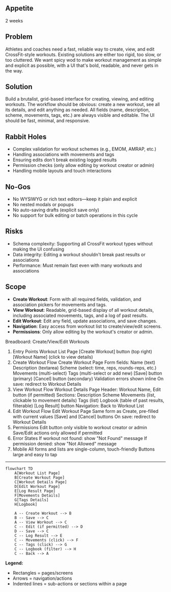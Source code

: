 ## Appetite

2 weeks

## Problem

Athletes and coaches need a fast, reliable way to create, view, and edit CrossFit-style workouts. Existing solutions are either too rigid, too slow, or too cluttered. We want spicy wod to make workout management as simple and explicit as possible, with a UI that's bold, readable, and never gets in the way.

## Solution

Build a brutalist, grid-based interface for creating, viewing, and editing workouts. The workflow should be obvious: create a new workout, see all its details, and edit anything as needed. All fields (name, description, scheme, movements, tags, etc.) are always visible and editable. The UI should be fast, minimal, and responsive.

## Rabbit Holes

- Complex validation for workout schemes (e.g., EMOM, AMRAP, etc.)
- Handling associations with movements and tags
- Ensuring edits don't break existing logged results
- Permission checks (only allow editing by workout creator or admin)
- Handling mobile layouts and touch interactions

## No-Gos

- No WYSIWYG or rich text editors—keep it plain and explicit
- No nested modals or popups
- No auto-saving drafts (explicit save only)
- No support for bulk editing or batch operations in this cycle

## Risks

- Schema complexity: Supporting all CrossFit workout types without making the UI confusing
- Data integrity: Editing a workout shouldn't break past results or associations
- Performance: Must remain fast even with many workouts and associations

## Scope

- **Create Workout**: Form with all required fields, validation, and association pickers for movements and tags.
- **View Workout**: Readable, grid-based display of all workout details, including associated movements, tags, and a log of past results.
- **Edit Workout**: Edit any field, update associations, and save changes.
- **Navigation**: Easy access from workout list to create/view/edit screens.
- **Permissions**: Only allow editing by the workout's creator or admin.

Breadboard: Create/View/Edit Workouts

1. Entry Points
   Workout List Page
   [Create Workout] button (top right)
   [Workout Name] (click to view details)
2. Create Workout Flow
   Create Workout Page
   Form fields:
   Name (text)
   Description (textarea)
   Scheme (select: time, reps, rounds-reps, etc.)
   Movements (multi-select)
   Tags (multi-select or add new)
   [Save] button (primary)
   [Cancel] button (secondary)
   Validation errors shown inline
   On save: redirect to Workout Details
3. View Workout Flow
   Workout Details Page
   Header: Workout Name, Edit button (if permitted)
   Sections:
   Description
   Scheme
   Movements (list, clickable to movement details)
   Tags (list)
   Logbook (table of past results, filterable)
   [Log Result] button
   Navigation: Back to Workout List
4. Edit Workout Flow
   Edit Workout Page
   Same form as Create, pre-filled with current values
   [Save] and [Cancel] buttons
   On save: redirect to Workout Details
5. Permissions
   Edit button only visible to workout creator or admin
   Save/Edit actions only allowed if permitted
6. Error States
   If workout not found: show "Not Found" message
   If permission denied: show "Not Allowed" message
7. Mobile
   All forms and lists are single-column, touch-friendly
   Buttons large and easy to tap

---

```mermaid
flowchart TD
    A[Workout List Page]
    B[Create Workout Page]
    C[Workout Details Page]
    D[Edit Workout Page]
    E[Log Result Page]
    F[Movements Details]
    G[Tags Details]
    H[Logbook]

    A -- Create Workout --> B
    B -- Save --> C
    A -- View Workout --> C
    C -- Edit (if permitted) --> D
    D -- Save --> C
    C -- Log Result --> E
    C -- Movements (click) --> F
    C -- Tags (click) --> G
    C -- Logbook (filter) --> H
    C -- Back --> A
```

**Legend:**

- Rectangles = pages/screens
- Arrows = navigation/actions
- Indented lines = sub-actions or sections within a page
